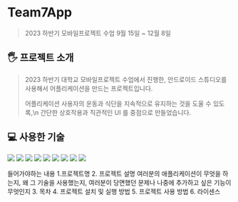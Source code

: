 # Team7App
>2023 하반기 모바일프로젝트 수업
>9월 15일 ~ 12월 8일

## 🖐️ 프로젝트 소개
>2023 하반기 대학교 모바일프로젝트 수업에서 진행한,
>안드로이드 스튜디오를 사용해서 어플리케이션을 만드는 프로젝트입니다.
>
>어플리케이션 사용자의 운동과 식단을 지속적으로 유지하는 것을 도울 수 있도록,\n
>간단한 상호작용과 직관적인 UI 를 중점으로 만들었습니다.

## 💻 사용한 기술
<img src="https://img.shields.io/badge/표시할이름-색상?style=for-the-badge&logo=기술스택아이콘&logoColor=white">
<img src="https://img.shields.io/badge/android studio-3DDC84?style=for-the-badge&logo=androidstudio&logoColor=white">
<img src="https://img.shields.io/badge/kotlin-7F52FF?style=for-the-badge&logo=kotlin&logoColor=white">
<img src="https://img.shields.io/badge/java-007396?style=for-the-badge&logo=java&logoColor=white">
<img src="https://img.shields.io/badge/firebase-FFCA28?style=for-the-badge&logo=firebase&logoColor=white">
<img src="https://img.shields.io/badge/github-181717?style=for-the-badge&logo=github&logoColor=white">
<img src="https://img.shields.io/badge/git-F05032?style=for-the-badge&logo=git&logoColor=white">
<img src="https://img.shields.io/badge/figma-F24E1E?style=for-the-badge&logo=notion&logoColor=white">
<img src="https://img.shields.io/badge/notion-000000?style=for-the-badge&logo=notion&logoColor=white">



들어가야하는 내용
1.프로젝트명
2. 프로젝트 설명
여러분의 애플리케이션이 무엇을 하는지,
왜 그 기술을 사용했는지,
여러분이 당면했던 문제나 나중에 추가하고 싶은 기능이 무엇인지
3. 목차
4. 프로젝트 설치 및 실행 방법
5. 프로젝트 사용 방법
6. 라이센스
